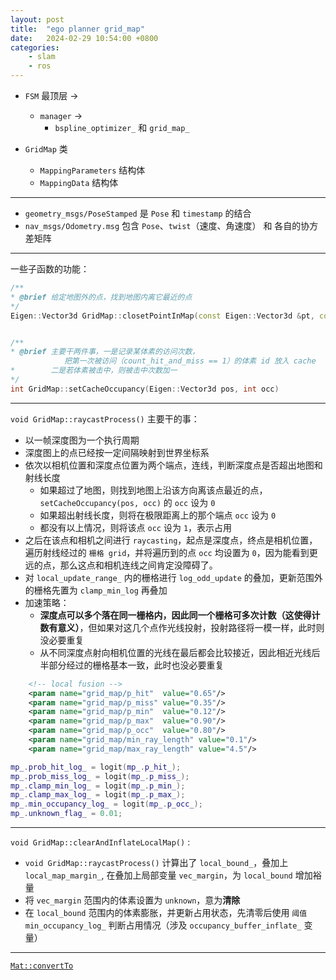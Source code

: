 ```yaml
---
layout: post
title:  "ego planner grid_map"
date:   2024-02-29 10:54:00 +0800
categories: 
    - slam
    - ros
---
```


- `FSM` 最顶层 -> 
     - `manager` -> 
        - `bspline_optimizer_` 和 `grid_map_`

- `GridMap` 类
    - `MappingParameters` 结构体
    - `MappingData` 结构体


---

- `geometry_msgs/PoseStamped` 是 `Pose` 和 `timestamp` 的结合
- `nav_msgs/Odometry.msg` 包含 `Pose`、`twist`（速度、角速度） 和 各自的协方差矩阵

---

一些子函数的功能：
```c++
/**
* @brief 给定地图外的点，找到地图内离它最近的点
*/
Eigen::Vector3d GridMap::closetPointInMap(const Eigen::Vector3d &pt, const Eigen::Vector3d &camera_pt)


/**
* @brief 主要干两件事，一是记录某体素的访问次数，
            把第一次被访问（count_hit_and_miss == 1）的体素 id 放入 cache
*        二是若体素被击中，则被击中次数加一
*/
int GridMap::setCacheOccupancy(Eigen::Vector3d pos, int occ)

```
---
`void GridMap::raycastProcess()` 主要干的事：
- 以一帧深度图为一个执行周期
- 深度图上的点已经按一定间隔映射到世界坐标系
- 依次以相机位置和深度点位置为两个端点，连线，判断深度点是否超出地图和射线长度
    - 如果超过了地图，则找到地图上沿该方向离该点最近的点，`setCacheOccupancy(pos, occ)` 的 `occ` 设为 `0`
    - 如果超出射线长度，则将在极限距离上的那个端点 `occ` 设为 `0`
    - 都没有以上情况，则将该点 `occ` 设为 `1`，表示占用
- 之后在该点和相机之间进行 `raycasting`，起点是深度点，终点是相机位置，遍历射线经过的 `栅格 grid`，并将遍历到的点 `occ` 均设置为 `0`，因为能看到更远的点，那么这点和相机连线之间肯定没障碍了。
- 对 `local_update_range_` 内的栅格进行 `log_odd_update` 的叠加，更新范围外的栅格先置为 `clamp_min_log` 再叠加
- 加速策略：
    - **深度点可以多个落在同一栅格内，因此同一个栅格可多次计数（这使得计数有意义）**，但如果对这几个点作光线投射，投射路径将一模一样，此时则没必要重复
    - 从不同深度点射向相机位置的光线在最后都会比较接近，因此相近光线后半部分经过的栅格基本一致，此时也没必要重复

```xml
    <!-- local fusion -->
    <param name="grid_map/p_hit"  value="0.65"/>
    <param name="grid_map/p_miss" value="0.35"/>
    <param name="grid_map/p_min"  value="0.12"/>
    <param name="grid_map/p_max"  value="0.90"/>
    <param name="grid_map/p_occ"  value="0.80"/>
    <param name="grid_map/min_ray_length" value="0.1"/>
    <param name="grid_map/max_ray_length" value="4.5"/>
```
```c++
mp_.prob_hit_log_ = logit(mp_.p_hit_);
mp_.prob_miss_log_ = logit(mp_.p_miss_);
mp_.clamp_min_log_ = logit(mp_.p_min_);
mp_.clamp_max_log_ = logit(mp_.p_max_);
mp_.min_occupancy_log_ = logit(mp_.p_occ_);
mp_.unknown_flag_ = 0.01;
```
---
`void GridMap::clearAndInflateLocalMap()` :
- `void GridMap::raycastProcess()` 计算出了 `local_bound_`，叠加上`local_map_margin_`, 在叠加上局部变量 `vec_margin`，为 `local_bound` 增加裕量
- 将 `vec_margin` 范围内的体素设置为 `unknown`，意为**清除**
- 在 `local_bound` 范围内的体素膨胀，并更新占用状态，先清零后使用 `阈值 min_occupancy_log_` 判断占用情况（涉及 `occupancy_buffer_inflate_` 变量）

---
[`Mat::convertTo`](https://docs.opencv.org/2.4/modules/core/doc/basic_structures.html#mat-convertto)



